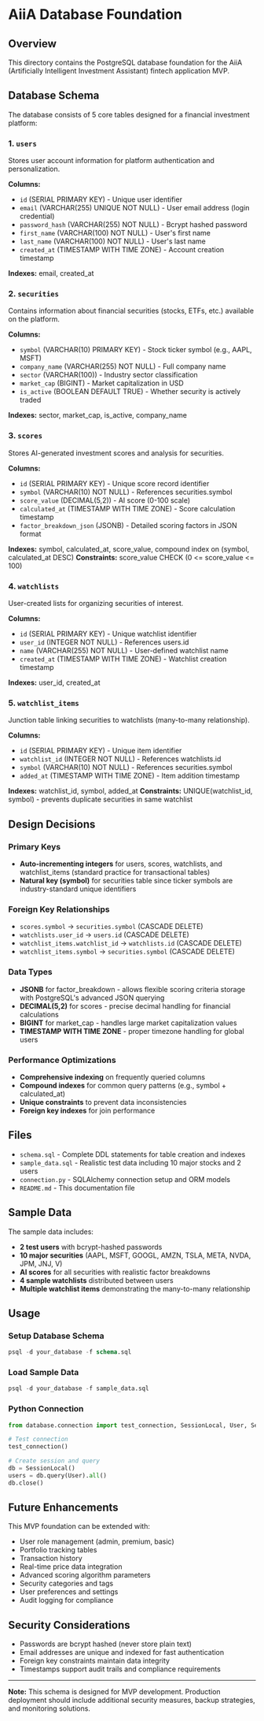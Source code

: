 
# AiiA Database Foundation

## Overview
This directory contains the PostgreSQL database foundation for the AiiA (Artificially Intelligent Investment Assistant) fintech application MVP.

## Database Schema

The database consists of 5 core tables designed for a financial investment platform:

### 1. `users`
Stores user account information for platform authentication and personalization.

**Columns:**
- `id` (SERIAL PRIMARY KEY) - Unique user identifier
- `email` (VARCHAR(255) UNIQUE NOT NULL) - User email address (login credential)
- `password_hash` (VARCHAR(255) NOT NULL) - Bcrypt hashed password
- `first_name` (VARCHAR(100) NOT NULL) - User's first name
- `last_name` (VARCHAR(100) NOT NULL) - User's last name
- `created_at` (TIMESTAMP WITH TIME ZONE) - Account creation timestamp

**Indexes:** email, created_at

### 2. `securities`
Contains information about financial securities (stocks, ETFs, etc.) available on the platform.

**Columns:**
- `symbol` (VARCHAR(10) PRIMARY KEY) - Stock ticker symbol (e.g., AAPL, MSFT)
- `company_name` (VARCHAR(255) NOT NULL) - Full company name
- `sector` (VARCHAR(100)) - Industry sector classification
- `market_cap` (BIGINT) - Market capitalization in USD
- `is_active` (BOOLEAN DEFAULT TRUE) - Whether security is actively traded

**Indexes:** sector, market_cap, is_active, company_name

### 3. `scores`
Stores AI-generated investment scores and analysis for securities.

**Columns:**
- `id` (SERIAL PRIMARY KEY) - Unique score record identifier
- `symbol` (VARCHAR(10) NOT NULL) - References securities.symbol
- `score_value` (DECIMAL(5,2)) - AI score (0-100 scale)
- `calculated_at` (TIMESTAMP WITH TIME ZONE) - Score calculation timestamp
- `factor_breakdown_json` (JSONB) - Detailed scoring factors in JSON format

**Indexes:** symbol, calculated_at, score_value, compound index on (symbol, calculated_at DESC)
**Constraints:** score_value CHECK (0 <= score_value <= 100)

### 4. `watchlists`
User-created lists for organizing securities of interest.

**Columns:**
- `id` (SERIAL PRIMARY KEY) - Unique watchlist identifier
- `user_id` (INTEGER NOT NULL) - References users.id
- `name` (VARCHAR(255) NOT NULL) - User-defined watchlist name
- `created_at` (TIMESTAMP WITH TIME ZONE) - Watchlist creation timestamp

**Indexes:** user_id, created_at

### 5. `watchlist_items`
Junction table linking securities to watchlists (many-to-many relationship).

**Columns:**
- `id` (SERIAL PRIMARY KEY) - Unique item identifier
- `watchlist_id` (INTEGER NOT NULL) - References watchlists.id
- `symbol` (VARCHAR(10) NOT NULL) - References securities.symbol
- `added_at` (TIMESTAMP WITH TIME ZONE) - Item addition timestamp

**Indexes:** watchlist_id, symbol, added_at
**Constraints:** UNIQUE(watchlist_id, symbol) - prevents duplicate securities in same watchlist

## Design Decisions

### Primary Keys
- **Auto-incrementing integers** for users, scores, watchlists, and watchlist_items (standard practice for transactional tables)
- **Natural key (symbol)** for securities table since ticker symbols are industry-standard unique identifiers

### Foreign Key Relationships
- `scores.symbol` → `securities.symbol` (CASCADE DELETE)
- `watchlists.user_id` → `users.id` (CASCADE DELETE)
- `watchlist_items.watchlist_id` → `watchlists.id` (CASCADE DELETE)
- `watchlist_items.symbol` → `securities.symbol` (CASCADE DELETE)

### Data Types
- **JSONB** for factor_breakdown - allows flexible scoring criteria storage with PostgreSQL's advanced JSON querying
- **DECIMAL(5,2)** for scores - precise decimal handling for financial calculations
- **BIGINT** for market_cap - handles large market capitalization values
- **TIMESTAMP WITH TIME ZONE** - proper timezone handling for global users

### Performance Optimizations
- **Comprehensive indexing** on frequently queried columns
- **Compound indexes** for common query patterns (e.g., symbol + calculated_at)
- **Unique constraints** to prevent data inconsistencies
- **Foreign key indexes** for join performance

## Files

- `schema.sql` - Complete DDL statements for table creation and indexes
- `sample_data.sql` - Realistic test data including 10 major stocks and 2 users
- `connection.py` - SQLAlchemy connection setup and ORM models
- `README.md` - This documentation file

## Sample Data

The sample data includes:
- **2 test users** with bcrypt-hashed passwords
- **10 major securities** (AAPL, MSFT, GOOGL, AMZN, TSLA, META, NVDA, JPM, JNJ, V)
- **AI scores** for all securities with realistic factor breakdowns
- **4 sample watchlists** distributed between users
- **Multiple watchlist items** demonstrating the many-to-many relationship

## Usage

### Setup Database Schema
```sql
psql -d your_database -f schema.sql
```

### Load Sample Data
```sql
psql -d your_database -f sample_data.sql
```

### Python Connection
```python
from database.connection import test_connection, SessionLocal, User, Security

# Test connection
test_connection()

# Create session and query
db = SessionLocal()
users = db.query(User).all()
db.close()
```

## Future Enhancements

This MVP foundation can be extended with:
- User role management (admin, premium, basic)
- Portfolio tracking tables
- Transaction history
- Real-time price data integration
- Advanced scoring algorithm parameters
- Security categories and tags
- User preferences and settings
- Audit logging for compliance

## Security Considerations

- Passwords are bcrypt hashed (never store plain text)
- Email addresses are unique and indexed for fast authentication
- Foreign key constraints maintain data integrity
- Timestamps support audit trails and compliance requirements

---
**Note:** This schema is designed for MVP development. Production deployment should include additional security measures, backup strategies, and monitoring solutions.
